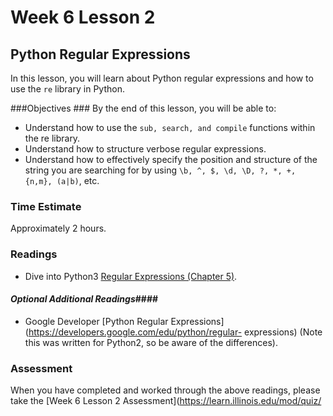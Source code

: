# Week 6 Lesson 2 #
## Python Regular Expressions ##

In this lesson, you will learn about Python regular expressions and how to use the ```re``` library in Python. 

###Objectives ###
By the end of this lesson, you will be able to:

- Understand how to use the ```sub, search, and compile``` functions within the re library.
- Understand how to structure verbose regular expressions.
- Understand how to effectively specify the position and structure of the string you are searching for by using ```\b, ^, $, \d, \D, ?, *, +, {n,m}, (a|b)```, etc.

### Time Estimate ###

Approximately 2 hours.

### Readings ####

- Dive into Python3 [Regular Expressions (Chapter 5)](http://www.diveintopython3.net/regular-expressions.html).

#### *Optional Additional Readings*####

- Google Developer [Python Regular
Expressions](https://developers.google.com/edu/python/regular-
expressions)  (Note this was written for Python2, so be aware of the
differences).


### Assessment ###

When you have completed and worked through the above readings, please take the [Week 6 Lesson 2 Assessment](https://learn.illinois.edu/mod/quiz/
